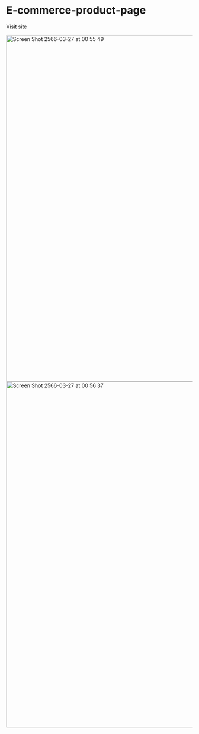 # E-commerce-product-page

Visit site

<img width="935" alt="Screen Shot 2566-03-27 at 00 55 49" src="https://user-images.githubusercontent.com/100228770/227796340-0d45cd8b-1ee8-4391-9132-9900fc457346.png">

<img width="934" alt="Screen Shot 2566-03-27 at 00 56 37" src="https://user-images.githubusercontent.com/100228770/227796419-ce04434c-256b-4f4d-a865-aef29cf6eb2b.png">
